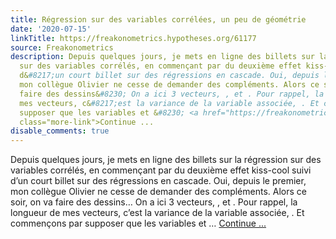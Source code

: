 ```yaml
---
title: Régression sur des variables corrélées, un peu de géométrie
date: '2020-07-15'
linkTitle: https://freakonometrics.hypotheses.org/61177
source: Freakonometrics
description: Depuis quelques jours, je mets en ligne des billets sur la régression
  sur des variables corrélés, en commençant par du deuxième effet kiss-cool suivi
  d&#8217;un court billet sur des régressions en cascade. Oui, depuis le premier,
  mon collègue Olivier ne cesse de demander des compléments. Alors ce soir, on va
  faire des dessins&#8230; On a ici 3 vecteurs, , et . Pour rappel, la longueur de
  mes vecteurs, c&#8217;est la variance de la variable associée, . Et commençons par
  supposer que les variables et &#8230; <a href="https://freakonometrics.hypotheses.org/61177"
  class="more-link">Continue ...
disable_comments: true
---
```

Depuis quelques jours, je mets en ligne des billets sur la régression sur des variables corrélés, en commençant par du deuxième effet kiss-cool suivi d&#8217;un court billet sur des régressions en cascade. Oui, depuis le premier, mon collègue Olivier ne cesse de demander des compléments. Alors ce soir, on va faire des dessins&#8230; On a ici 3 vecteurs, , et . Pour rappel, la longueur de mes vecteurs, c&#8217;est la variance de la variable associée, . Et commençons par supposer que les variables et &#8230; <a href="https://freakonometrics.hypotheses.org/61177" class="more-link">Continue ...